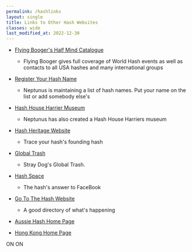 ```yaml
---
permalink: /hashlinks
layout: single
title: Links to Other Hash Websites
classes: wide
last_modified_at: 2022-12-30
---
```

* [Flying Booger's Half Mind Catalogue](http://half-mind.com/index.php)

  * Flying Booger gives full coverage of World Hash events as well as contacts to all USA hashes and many international groups
* [Register Your Hash Name](http://www.harrier.ch/harrier/Names/Names.html)

  * Neptunus is maintaining a list of hash names. Put your name on the list or add somebody else's 
* [Hash House Harrier Museum](https://www.hhhmuseum.org)

  * Neptunus has also created a Hash House Harriers museum
* [Hash Heritage Website](http://www.thehashhouse.org/)

  * Trace your hash's founding hash
* [Global Trash](http://www.gthhh.com/)

  * Stray Dog's Global Trash.
* [Hash Space](http://www.hashspace.com)

  * The hash's answer to FaceBook
* [Go To The Hash Website](http://gotothehash.net)

  * A good directory of what's happening
* [Aussie Hash Home Page](http://www.hhh.asn.au/)
* [Hong Kong Home Page](http://hkhash.com/)

ON ON